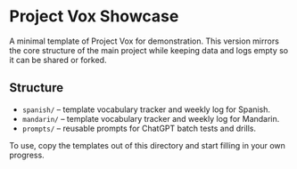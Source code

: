 # Project Vox Showcase

A minimal template of Project Vox for demonstration. This version mirrors the core structure of the main project while keeping data and logs empty so it can be shared or forked.

## Structure

- `spanish/` – template vocabulary tracker and weekly log for Spanish.
- `mandarin/` – template vocabulary tracker and weekly log for Mandarin.
- `prompts/` – reusable prompts for ChatGPT batch tests and drills.

To use, copy the templates out of this directory and start filling in your own progress.
